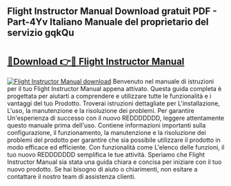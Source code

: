 ## Flight Instructor Manual Download gratuit PDF - Part-4Yv Italiano Manuale del proprietario del servizio gqkQu

# <h2><a href="http://dfbgpv.blite.top/?on=Flight+Instructor+Manual">🔗Download 👉🔴 Flight Instructor Manual</a></h2>

[![Flight Instructor Manual download](https://i.imgur.com/lujVjoI.png)](http://dfbgpv.blite.top/?on=Flight+Instructor+Manual)
Benvenuto nel manuale di istruzioni per il tuo Flight Instructor Manual appena attivato. Questa guida completa è progettata per aiutarti a comprendere e utilizzare tutte le funzionalità e i vantaggi del tuo Prodotto. Troverai istruzioni dettagliate per L'installazione, L'uso, la manutenzione e la risoluzione dei problemi. Per garantire Un'esperienza di successo con il nuovo REDDDDDDD, leggere attentamente questo manuale prima dell'uso. Contiene informazioni importanti sulla configurazione, il funzionamento, la manutenzione e la risoluzione dei problemi del prodotto per garantire che sia possibile utilizzare il prodotto in modo efficace ed efficiente. Con funzionalità come L'elenco delle funzioni, il tuo nuovo REDDDDDDD semplifica le tue attività. Speriamo che Flight Instructor Manual sia stata una guida chiara e concisa per iniziare con il tuo nuovo prodotto. Se hai bisogno di aiuto o chiarimenti, non esitare a contattare il nostro team di assistenza clienti.
